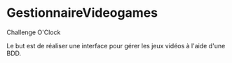 # GestionnaireVideogames

Challenge O'Clock

Le but est de réaliser une interface pour gérer les jeux vidéos à l'aide d'une BDD.
